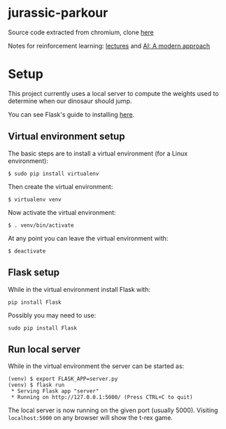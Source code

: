 # jurassic-parkour

Source code extracted from chromium, clone [here](https://github.com/wayou/t-rex-runner)

Notes for reinforcement learning: [lectures](https://github.com/chrisketelsen/courses/blob/master/csci5622/resources/schedule.md) and [AI: A modern approach](http://aima.cs.berkeley.edu/)

# Setup

This project currently uses a local server to compute the weights used to determine when our dinosaur should jump.

You can see Flask's guide to installing [here](http://flask.pocoo.org/docs/0.12/installation/#installation).

## Virtual environment setup

The basic steps are to install a virtual environment (for a Linux environment):

`$ sudo pip install virtualenv`

Then create the virtual environment:

`$ virtualenv venv`

Now activate the virtual environment:

`$ . venv/bin/activate`

At any point you can leave the virtual environment with:

`$ deactivate`

## Flask setup

While in the virtual environment install Flask with:

`pip install Flask`

Possibly you may need to use:

`sudo pip install Flask`

## Run local server

While in the virtual environment the server can be started as:

```
(venv) $ export FLASK_APP=server.py
(venv) $ flask run
 * Serving Flask app "server"
 * Running on http://127.0.0.1:5000/ (Press CTRL+C to quit)
```
The local server is now running on the given port (usually 5000). Visiting `localhost:5000` on any browser will show the t-rex game.
